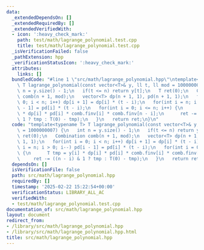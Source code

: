 ```yaml
---
data:
  _extendedDependsOn: []
  _extendedRequiredBy: []
  _extendedVerifiedWith:
  - icon: ':heavy_check_mark:'
    path: test/math/lagrange_polynomial.test.cpp
    title: test/math/lagrange_polynomial.test.cpp
  _isVerificationFailed: false
  _pathExtension: hpp
  _verificationStatusIcon: ':heavy_check_mark:'
  attributes:
    links: []
  bundledCode: "#line 1 \"src/math/lagrange_polynomial.hpp\"\ntemplate<typename T>\
    \ T lagrange_polynomial(const vector<T>& y, ll t, ll mod = 1000000007) {\n   int\
    \ n = y.size() - 1;\n   if(t <= n) return y[t];\n   T ret(0);\n   Combination\
    \ comb(n + 1, mod);\n   vector<T> dp(n + 1, 1), pd(n + 1, 1);\n   for(int i =\
    \ 0; i < n; i++) dp[i + 1] = dp[i] * (t - i);\n   for(int i = n; i > 0; i--) pd[i\
    \ - 1] = pd[i] * (t - i);\n   for(int i = 0; i <= n; i++) {\n      T tmp = y[i]\
    \ * dp[i] * pd[i] * comb.finv[i] * comb.finv[n - i];\n      ret -= ((n - i) &\
    \ 1 ? tmp : T(0) - tmp);\n   }\n   return ret;\n}\n"
  code: "template<typename T> T lagrange_polynomial(const vector<T>& y, ll t, ll mod\
    \ = 1000000007) {\n   int n = y.size() - 1;\n   if(t <= n) return y[t];\n   T\
    \ ret(0);\n   Combination comb(n + 1, mod);\n   vector<T> dp(n + 1, 1), pd(n +\
    \ 1, 1);\n   for(int i = 0; i < n; i++) dp[i + 1] = dp[i] * (t - i);\n   for(int\
    \ i = n; i > 0; i--) pd[i - 1] = pd[i] * (t - i);\n   for(int i = 0; i <= n; i++)\
    \ {\n      T tmp = y[i] * dp[i] * pd[i] * comb.finv[i] * comb.finv[n - i];\n \
    \     ret -= ((n - i) & 1 ? tmp : T(0) - tmp);\n   }\n   return ret;\n}"
  dependsOn: []
  isVerificationFile: false
  path: src/math/lagrange_polynomial.hpp
  requiredBy: []
  timestamp: '2025-02-22 15:22:54+00:00'
  verificationStatus: LIBRARY_ALL_AC
  verifiedWith:
  - test/math/lagrange_polynomial.test.cpp
documentation_of: src/math/lagrange_polynomial.hpp
layout: document
redirect_from:
- /library/src/math/lagrange_polynomial.hpp
- /library/src/math/lagrange_polynomial.hpp.html
title: src/math/lagrange_polynomial.hpp
---
```

